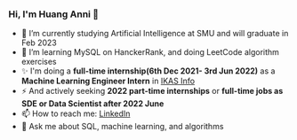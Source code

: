 ### Hi, I'm Huang Anni 👋
- 🔭 I’m currently studying Artificial Intelligence at SMU and will graduate in Feb 2023
- 🌱 I’m learning MySQL on HanckerRank, and doing LeetCode algorithm exercises
- ✨ I'm doing a **full-time internship(6th Dec 2021- 3rd Jun 2022)** as a **Machine Learning Engineer Intern** in [IKAS Info](http://www.ikasinfo.com/)
- ⚡ And actively seeking **2022 part-time internships** or **full-time jobs as SDE or Data Scientist after 2022 June**
- 📫 How to reach me: [LinkedIn](https://www.linkedin.com/in/annihuang2021/)
- 💬 Ask me about SQL, machine learning, and algorithms

<!--
**WideSu/WideSu** is a ✨ _special_ ✨ repository because its `README.md` (this file) appears on your GitHub profile.

Here are some ideas to get you started:

- 🔭 I’m currently working on ...
- 🌱 I’m currently learning ...
- 👯 I’m looking to collaborate on ...
- 🤔 I’m looking for help with ...
- 💬 Ask me about ...
- 📫 How to reach me: ...
- 😄 Pronouns: ...
- ⚡ Fun fact: ...
-->
